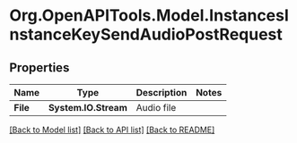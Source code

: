 
# Org.OpenAPITools.Model.InstancesInstanceKeySendAudioPostRequest

## Properties

Name | Type | Description | Notes
------------ | ------------- | ------------- | -------------
**File** | **System.IO.Stream** | Audio file | 

[[Back to Model list]](../README.md#documentation-for-models)
[[Back to API list]](../README.md#documentation-for-api-endpoints)
[[Back to README]](../README.md)

